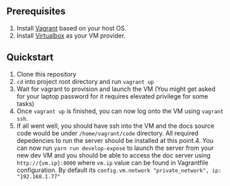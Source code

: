 ## Prerequisites
1. Install [Vagrant](https://www.vagrantup.com/downloads.html) based on your host OS.
2. Install [Virtualbox](https://www.virtualbox.org/wiki/Downloads) as your VM provider.

## Quickstart
1. Clone this repository
1. `cd` into project root directory and run `vagrant up`
1. Wait for vagrant to provision and launch the VM (You might get asked for your laptop password for it requires elevated privilege for some tasks)
2. Once `vagrant up` is finished, you can now log onto the VM using `vagrant ssh`.
3. If all went well, you should have ssh into the VM and the docs source code would be under `/home/vagrant/code` directory.  All required depedencies to run the server should be installed at this point.4. You can now run `yarn run develop-expose` to launch the server from your new dev VM and you should be able to access the doc server using `http://{vm.ip}:8000` where `vm.ip` value can be found in Vagrantfile configuration.  By default its `config.vm.network "private_network", ip: "192.168.1.77"`